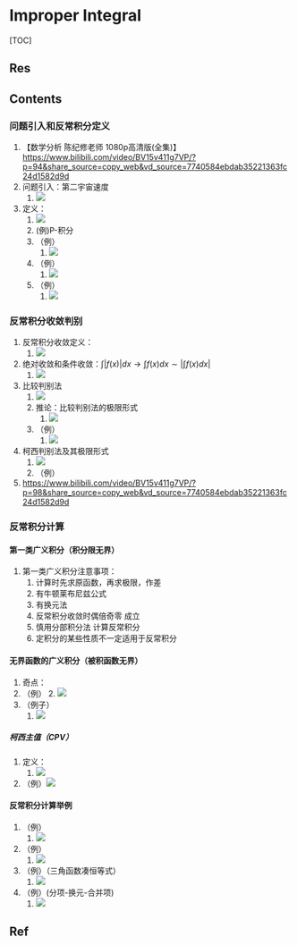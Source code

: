 # Improper Integral

[TOC]



## Res



## Contents
### 问题引入和反常积分定义
1. 【数学分析 陈纪修老师 1080p高清版(全集)】 https://www.bilibili.com/video/BV15v411g7VP/?p=94&share_source=copy_web&vd_source=7740584ebdab35221363fc24d1582d9d
2. 问题引入：第二宇宙速度
	1. ![](../../../../Assets/Pics/Screenshot%202023-11-29%20at%2010.55.25AM.png)
3. 定义：
	1. ![](../../../../Assets/Pics/Screenshot%202023-11-29%20at%2011.07.02AM.png)
	2. (例)P-积分
	3. （例）
		1. ![](../../../../Assets/Pics/Screenshot%202023-11-29%20at%2011.09.49AM.png)
	4. （例）
		1. ![](../../../../Assets/Pics/Screenshot%202023-11-29%20at%2011.15.56AM.png)
	6. （例）
		1. ![](../../../../Assets/Pics/Screenshot%202023-11-29%20at%2011.31.53AM.png)

### 反常积分收敛判别
1. 反常积分收敛定义：
	1. ![](../../../../Assets/Pics/Screenshot%202023-11-29%20at%203.02.59PM.png)
2. 绝对收敛和条件收敛：$\int\vert{f(x)}\vert{dx}\to\int{f(x)}dx\sim\vert\int{f(x)}dx\vert$
	1. ![](../../../../Assets/Pics/Screenshot%202023-11-29%20at%203.07.52PM.png)
3. 比较判别法
	1. ![](../../../../Assets/Pics/Screenshot%202023-11-29%20at%203.17.52PM.png)
	2. 推论：比较判别法的极限形式
		1. ![](../../../../Assets/Pics/Screenshot%202023-11-29%20at%203.26.00PM.png)
	3. （例）
		1. ![](../../../../Assets/Pics/Screenshot%202023-11-29%20at%203.26.16PM.png)
4. 柯西判别法及其极限形式
	1. ![](../../../../Assets/Pics/Screenshot%202023-11-29%20at%203.30.03PM.png)
	2. （例）
5. https://www.bilibili.com/video/BV15v411g7VP/?p=98&share_source=copy_web&vd_source=7740584ebdab35221363fc24d1582d9d

### 反常积分计算
#### 第一类广义积分（积分限无界）
1. 第一类广义积分注意事项：
	1. 计算时先求原函数，再求极限，作差
	2. 有牛顿莱布尼兹公式
	3. 有换元法
	4. 反常积分收敛时偶倍奇零 成立
	5. 慎用分部积分法 计算反常积分
	6. 定积分的某些性质不一定适用于反常积分
#### 无界函数的广义积分（被积函数无界）
1. 奇点：
2. （例）
	2. ![](../../../../Assets/Pics/Screenshot%202023-11-29%20at%202.11.46PM.png)
3. （例子）
	1. ![](../../../../Assets/Pics/Screenshot%202023-11-29%20at%202.14.02PM.png)
##### 柯西主值（CPV）
1. 定义：
	1. ![](../../../../Assets/Pics/Screenshot%202023-11-29%20at%202.44.28PM.png)
2. （例）![](../../../../Assets/Pics/Screenshot%202023-11-29%20at%202.43.17PM.png)
#### 反常积分计算举例
1. （例）
	1. ![](../../../../Assets/Pics/Screenshot%202023-11-29%20at%202.28.08PM.png)
2. （例）
	1. ![](../../../../Assets/Pics/Screenshot%202023-11-29%20at%202.28.47PM.png)
3. （例）（三角函数凑恒等式）
	1. ![](../../../../Assets/Pics/Screenshot%202023-11-29%20at%202.47.56PM.png)
4. （例）(分项-换元-合并项)
	1. ![](../../../../Assets/Pics/Screenshot%202023-11-29%20at%202.53.38PM.png)



## Ref
